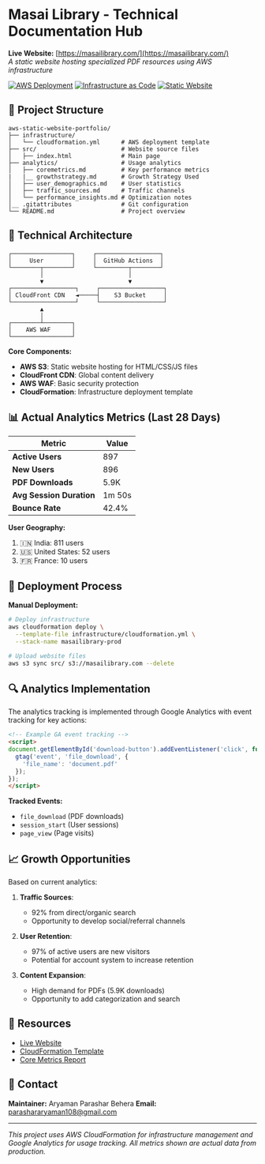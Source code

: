 # Masai Library - Technical Documentation Hub  
**Live Website:** [https://masailibrary.com/](https://masailibrary.com/)  
*A static website hosting specialized PDF resources using AWS infrastructure*

[![AWS Deployment](https://img.shields.io/badge/AWS-Deployed-orange?logo=amazon-aws)](https://masailibrary.com)
[![Infrastructure as Code](https://img.shields.io/badge/IaC-CloudFormation-blueviolet)](https://aws.amazon.com/cloudformation/)
[![Static Website](https://img.shields.io/badge/Architecture-Static%20S3%20%2B%20CloudFront-green)](https://aws.amazon.com/s3/static-web-hosting/)

## 📂 Project Structure
```
aws-static-website-portfolio/
├── infrastructure/
│   └── cloudformation.yml      # AWS deployment template
├── src/                        # Website source files
│   ├── index.html              # Main page
├── analytics/                  # Usage analytics
│   ├── coremetrics.md          # Key performance metrics
|   |__ growthstrategy.md       # Growth Strategy Used
│   ├── user_demographics.md    # User statistics
│   ├── traffic_sources.md      # Traffic channels
│   └── performance_insights.md # Optimization notes
│__ .gitattributes              # Git configuration
└── README.md                   # Project overview
```

## 🧠 Technical Architecture
```
┌─────────────────┐     ┌──────────────────┐
│     User        │     │  GitHub Actions  │
└────────┬────────┘     └─────────┬────────┘
         │                        │
         ▼                        ▼
┌──────────────────┐     ┌──────────────────┐
│ CloudFront CDN   ◄─────┤    S3 Bucket     │
└──────────────────┘     └──────────────────┘
         ▲
         │
┌────────┴────────┐
│    AWS WAF      │
└─────────────────┘
```

**Core Components:**
- **AWS S3**: Static website hosting for HTML/CSS/JS files
- **CloudFront CDN**: Global content delivery
- **AWS WAF**: Basic security protection
- **CloudFormation**: Infrastructure deployment template

## 📊 Actual Analytics Metrics (Last 28 Days)

| Metric | Value |
|--------|-------|
| **Active Users** | 897 |
| **New Users** | 896 |
| **PDF Downloads** | 5.9K |
| **Avg Session Duration** | 1m 50s |
| **Bounce Rate** | 42.4% |

**User Geography:**
1. 🇮🇳 India: 811 users 
2. 🇺🇸 United States: 52 users
3. 🇫🇷 France: 10 users

## 🚀 Deployment Process

**Manual Deployment:**
```bash
# Deploy infrastructure
aws cloudformation deploy \
  --template-file infrastructure/cloudformation.yml \
  --stack-name masailibrary-prod

# Upload website files
aws s3 sync src/ s3://masailibrary.com --delete
```

## 🔍 Analytics Implementation

The analytics tracking is implemented through Google Analytics with event tracking for key actions:

```html
<!-- Example GA event tracking -->
<script>
document.getElementById('download-button').addEventListener('click', function() {
  gtag('event', 'file_download', {
    'file_name': 'document.pdf'
  });
});
</script>
```

**Tracked Events:**
- `file_download` (PDF downloads)
- `session_start` (User sessions)
- `page_view` (Page visits)

## 📈 Growth Opportunities

Based on current analytics:

1. **Traffic Sources**:
   - 92% from direct/organic search
   - Opportunity to develop social/referral channels

2. **User Retention**:
   - 97% of active users are new visitors
   - Potential for account system to increase retention

3. **Content Expansion**:
   - High demand for PDFs (5.9K downloads)
   - Opportunity to add categorization and search

## 🔗 Resources
- [Live Website](https://masailibrary.com/)
- [CloudFormation Template](/Infrastructure/cloudformation.yml)
- [Core Metrics Report](/Analytics/coremetrics.md)

## 💌 Contact
**Maintainer:** Aryaman Parashar Behera
**Email:** parashararyaman108@gmail.com 

---

*This project uses AWS CloudFormation for infrastructure management and Google Analytics for usage tracking. All metrics shown are actual data from production.*
